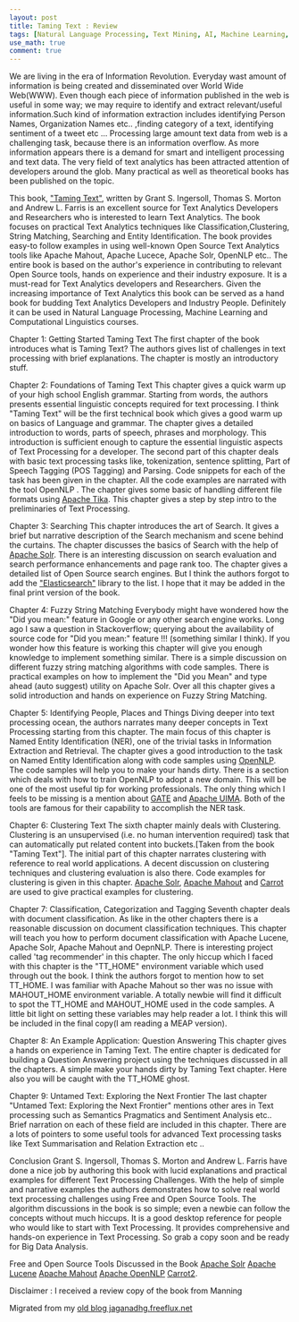 ```yaml
---
layout: post
title: Taming Text : Review
tags: [Natural Language Processing, Text Mining, AI, Machine Learning, Computational Linguistics, Search Engine, Apache Mahout, Book Review]
use_math: true
comment: true
---
```

   We are living in the era of Information Revolution. Everyday wast amount of information is being created and disseminated over World Wide Web(WWW). Even though each piece of information published in the web is useful in some way; we may require to identify and extract relevant/useful information.Such kind of information extraction includes identifying Person Names, Organization Names etc.. ,finding category of a text, identifying sentiment of a tweet etc ... Processing large amount text data from web is a challenging task, because there is an information overflow. As more information appears there is a demand for smart and intelligent processing and text data. The very field of text analytics has been attracted attention of developers around the glob. Many practical as well as theoretical books has been published on the topic. 

This book, ["Taming Text"](https://www.manning.com/books/taming-text), written by Grant S. Ingersoll, Thomas S. Morton and Andrew L. Farris is an excellent source for Text Analytics Developers and Researchers who is interested to learn Text Analytics. The book focuses on practical Text Analytics techniques like Classification,Clustering, String Matching, Searching and Entity Identification. The book provides easy-to follow examples in using well-known Open Source Text Analytics tools like Apache Mahout, Apache Lucece, Apache Solr, OpenNLP etc.. The entire book is based on the author's experience in contributing to relevant Open Source tools, hands on experience and their industry exposure. It is a must-read for Text Analytics developers and Researchers. Given the increasing importance of Text Analytics this book can be served as a hand book for budding Text Analytics Developers and Industry People. Definitely it can be used in Natural Language Processing, Machine Learning and Computational Linguistics courses. 

Chapter 1: Getting Started Taming Text
The first chapter of the book introduces what is Taming Text? The authors gives list of challenges in text processing with brief explanations. The chapter is mostly an introductory stuff. 

Chapter 2: Foundations of Taming Text
This chapter gives a quick warm up of your high school English grammar. Starting from words, the authors presents essential linguistic concepts required for text processing.  I think "Taming Text" will be the first technical book which gives a good warm up on basics of Language and grammar. The chapter gives a detailed introduction to words, parts of speech, phrases and morphology. This introduction is sufficient enough to capture the essential linguistic aspects of Text Processing for a developer. The second part of this chapter deals with basic text processing tasks like, tokenization, sentence splitting, Part of Speech Tagging (POS Tagging) and Parsing. Code snippets for each of the task has been given in the chapter. All the code examples are narrated with the tool OpenNLP . The chapter gives some basic of handling different file formats using [Apache Tika](http://tika.apache.org/). This chapter gives a step by step intro to the preliminaries of Text Processing. 

Chapter 3: Searching
This chapter introduces the art of Search. It gives a brief but narrative description of the Search mechanism and scene behind the curtains. The chapter discusses the basics of Search with the help of [Apache Solr](http://lucene.apache.org/solr/). There is an interesting discussion on search evaluation and search performance enhancements and page rank too. The chapter gives a detailed list of Open Source search engines. But I think the authors forgot to add the ["Elasticsearch"](http://www.elasticsearch.org/) library  to the list. I hope that it may be added in the final print version of the book. 

Chapter 4: Fuzzy String Matching
Everybody might have wondered how the "Did you mean:" feature in Google or any other search engine works. Long ago I saw a question in Stackoverflow; querying about the availability of source code for  "Did you mean:" feature !!! (something similar I think). If you wonder how this feature is working this chapter will give you enough knowledge to implement something similar. There is a simple discussion on different fuzzy string matching algorithms with code samples. There is practical examples on how to implement the "Did you Mean" and type ahead (auto suggest) utility on Apache Solr. Over all this chapter gives a solid introduction and hands on experience on Fuzzy String Matching. 

Chapter 5: Identifying People, Places and Things
Diving deeper into text processing ocean, the authors narrates many deeper concepts in Text Processing starting from this chapter. The main focus of this chapter is Named Entity Identification (NER), one of the trivial tasks in Information Extraction and Retrieval. The chapter gives a good introduction to the task on Named Entity Identification along with code samples using [OpenNLP](http://incubator.apache.org/opennlp). The code samples will help you to make your hands dirty. There is a section which deals with how to train OpenNLP to adopt a new domain. This will be one of the most useful tip for working professionals. The only thing which I feels to be missing is a mention about [GATE](http://gate.ac.uk/) and [Apache UIMA](http://uima.apache.org/). Both of the tools are famous for their capability to accomplish the NER task. 

Chapter 6: Clustering Text
The sixth chapter mainly deals with Clustering. Clustering is an unsupervised (i.e. no human intervention required) task that can automatically put related content into buckets.[Taken from the book "Taming Text"]. The initial part of this chapter narrates clustering with reference to real world applications. A decent discussion on clustering techniques and clustering evaluation is also there. Code examples for clustering is given in this chapter. [Apache Solr](http://lucene.apache.org/solr/), [Apache Mahout](http://mahout.apache.org/) and [Carrot](http://project.carrot2.org/) are used to give practical examples for clustering. 

Chapter 7: Classification, Categorization and Tagging 
Seventh chapter deals with document classification. As like in the other chapters there is a reasonable discussion on document classification techniques. This chapter will teach you how to perform document classification with Apache Lucene, Apache Solr, Apache Mahout and OepnNLP. There is interesting project called 'tag recommender' in this chapter. The only hiccup which I faced with this chapter is the "TT_HOME" environment variable which used through out the book. I think the authors forgot to mention how to set TT_HOME. I was familiar with Apache Mahout so ther was no issue with MAHOUT_HOME environment variable. A totally newbie will find it difficult to spot the TT_HOME and MAHOUT_HOME used in the code samples. A little bit light on setting these variables may help reader a lot. I think this will be included in the final copy(I am reading a MEAP version).

Chapter 8: An Example Application: Question Answering
This chapter gives a hands on experience in Taming Text. The entire chapter is dedicated for building a Question Answering project using the techniques discussed in all the chapters. A simple make your hands dirty by Taming Text chapter. Here also you will be caught with the TT_HOME ghost.

Chapter 9: Untamed Text: Exploring the Next Frontier
The last chapter "Untamed Text: Exploring the Next Frontier" mentions other ares in Text processing such as Semantics Pragmatics and Sentiment Analysis etc.. Brief narration on each of these field are included in this chapter. There are a lots of pointers to some useful tools for advanced Text processing tasks like Text Summarisation and Relation Extraction etc .. 

Conclusion
Grant S. Ingersoll, Thomas S. Morton and Andrew L. Farris have done a nice job by authoring this book with lucid explanations and practical examples for different Text Processing Challenges. With the help of simple and narrative examples the authors demonstrates how to solve real world text processing challenges using Free and Open Source Tools. The algorithm discussions in the book is so simple; even a newbie can follow the concepts without much hiccups. It is a good desktop reference for people who would like to start with Text Processing. It provides comprehensive and hands-on experience in Text Processing. So grab a copy soon and be ready for Big Data Analysis. 

Free and Open Source Tools Discussed in the Book
[Apache Solr](http://lucene.apache.org/solr/)
[Apache Lucene](http://lucene.apache.org/)
[Apache Mahout](http://mahout.apache.org/)
[Apache OpenNLP](http://incubator.apache.org/opennlp/)
[Carrot2](http://project.carrot2.org/). 

Disclaimer : I received a review copy of the book from Manning 


Migrated from my [old blog jaganadhg.freeflux.net](https://web.archive.org/web/20160323193721/http://jaganadhg.freeflux.net/blog)
